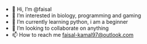 - 👋 Hi, I’m @faisal
- 👀 I’m interested in biology, programming and gaming
- 🌱 I’m currently learning python, i am a beginner 
- 💞️ I’m looking to collaborate on anything
- 📫 How to reach me faisal-kamal97@outlook.com

<!---
foodbank-2/foodbank-2 is a ✨ special ✨ repository because its `README.md` (this file) appears on your GitHub profile.
You can click the Preview link to take a look at your changes.
--->
